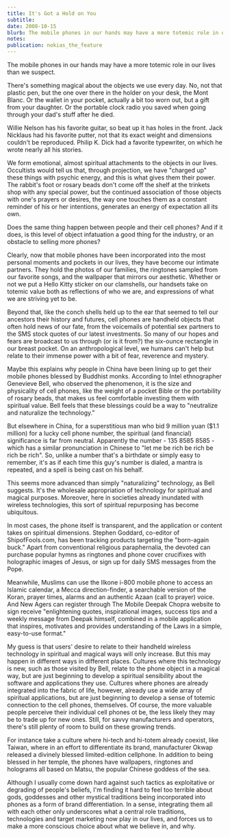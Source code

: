 ```yaml
---
title: It's Got a Hold on You
subtitle: 
date: 2008-10-15
blurb: The mobile phones in our hands may have a more totemic role in our lives than we suspect.
notes: 
publication: nokias_the_feature
---
```


The mobile phones in our hands may have a more totemic role in our lives than we suspect.

  
There's something magical about the objects we use every day. No, not that plastic pen, but the one over there in the holder on your desk, the Mont Blanc. Or the wallet in your pocket, actually a bit too worn out, but a gift from your daughter. Or the portable clock radio you saved when going through your dad's stuff after he died.

Willie Nelson has his favorite guitar, so beat up it has holes in the front. Jack Nicklaus had his favorite putter, not that its exact weight and dimensions couldn't be reproduced. Philip K. Dick had a favorite typewriter, on which he wrote nearly all his stories.

We form emotional, almost spiritual attachments to the objects in our lives. Occultists would tell us that, through projection, we have "charged up" these things with psychic energy, and this is what gives them their power. The rabbit's foot or rosary beads don't come off the shelf at the trinkets shop with any special power, but the continued association of those objects with one's prayers or desires, the way one touches them as a constant reminder of his or her intentions, generates an energy of expectation all its own.

Does the same thing happen between people and their cell phones? And if it does, is this level of object infatuation a good thing for the industry, or an obstacle to selling more phones?

Clearly, now that mobile phones have been incorporated into the most personal moments and pockets in our lives, they have become our intimate partners. They hold the photos of our families, the ringtones sampled from our favorite songs, and the wallpaper that mirrors our aesthetic. Whether or not we put a Hello Kitty sticker on our clamshells, our handsets take on totemic value both as reflections of who we are, and expressions of what we are striving yet to be.

Beyond that, like the conch shells held up to the ear that seemed to tell our ancestors their history and futures, cell phones are handheld objects that often hold news of our fate, from the voicemails of potential sex partners to the SMS stock quotes of our latest investments. So many of our hopes and fears are broadcast to us through (or is it from?) the six-ounce rectangle in our breast pocket. On an anthropological level, we humans can't help but relate to their immense power with a bit of fear, reverence and mystery.

Maybe this explains why people in China have been lining up to get their mobile phones blessed by Buddhist monks. According to Intel ethnographer Genevieve Bell, who observed the phenomenon, it is the size and physicality of cell phones, like the weight of a pocket Bible or the portability of rosary beads, that makes us feel comfortable investing them with spiritual value. Bell feels that these blessings could be a way to "neutralize and naturalize the technology."

But elsewhere in China, for a superstitious man who bid 9 million yuan ($1.1 million) for a lucky cell phone number, the spiritual (and financial) significance is far from neutral. Apparently the number - 135 8585 8585 - which has a similar pronunciation in Chinese to "let me be rich be rich be rich be rich". So, unlike a number that's a birthdate or simply easy to remember, it's as if each time this guy's number is dialed, a mantra is repeated, and a spell is being cast on his behalf.

This seems more advanced than simply "naturalizing" technology, as Bell suggests. It's the wholesale appropriation of technology for spiritual and magical purposes. Moreover, here in societies already inundated with wireless technologies, this sort of spiritual repurposing has become ubiquitous.

In most cases, the phone itself is transparent, and the application or content takes on spiritual dimensions. Stephen Goddard, co-editor of ShipofFools.com, has been tracking products targeting the "born-again buck." Apart from conventional religious paraphernalia, the devoted can purchase popular hymns as ringtones and phone cover crucifixes with holographic images of Jesus, or sign up for daily SMS messages from the Pope.

Meanwhile, Muslims can use the Ilkone i-800 mobile phone to access an Islamic calendar, a Mecca direction-finder, a searchable version of the Koran, prayer times, alarms and an authentic Azaan (call to prayer) voice. And New Agers can register through The Mobile Deepak Chopra website to sign receive "enlightening quotes, inspirational images, success tips and a weekly message from Deepak himself, combined in a mobile application that inspires, motivates and provides understanding of the Laws in a simple, easy-to-use format."

My guess is that users' desire to relate to their handheld wireless technology in spiritual and magical ways will only increase. But this may happen in different ways in different places. Cultures where this technology is new, such as those visited by Bell, relate to the phone object in a magical way, but are just beginning to develop a spiritual sensibility about the software and applications they use. Cultures where phones are already integrated into the fabric of life, however, already use a wide array of spiritual applications, but are just beginning to develop a sense of totemic connection to the cell phones, themselves. Of course, the more valuable people perceive their individual cell phones ot be, the less likely they may be to trade up for new ones. Still, for savvy manufacturers and operators, there's still plenty of room to build on these growing trends.

For instance take a culture where hi-tech and hi-totem already coexist, like Taiwan, where in an effort to differentiate its brand, manufacturer Okwap released a divinely blessed limited-edition cellphone. In addition to being blessed in her temple, the phones have wallpapers, ringtones and holograms all based on Matsu, the popular Chinese goddess of the sea.

Although I usually come down hard against such tactics as exploitative or degrading of people's beliefs, I'm finding it hard to feel too terrible about gods, goddesses and other mystical traditions being incorporated into phones as a form of brand differentiation. In a sense, integrating them all with each other only underscores what a central role traditions, technologies and target marketing now play in our lives, and forces us to make a more conscious choice about what we believe in, and why.

